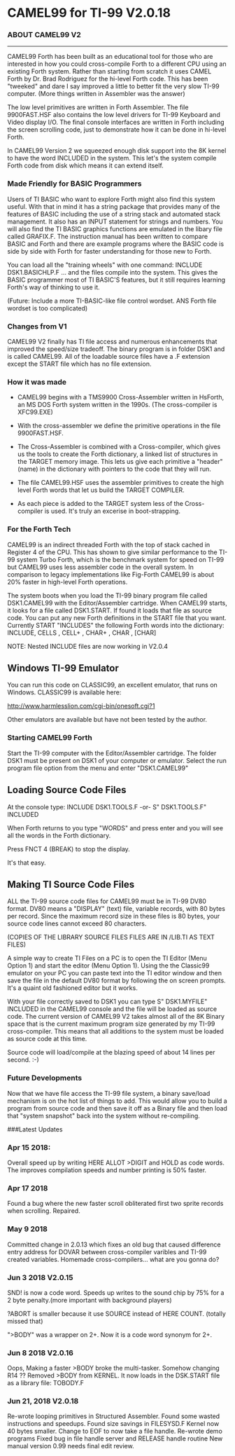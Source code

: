 # CAMEL99 for TI-99 V2.0.18

### ABOUT CAMEL99 V2
--------------------
CAMEL99 Forth has been built as an educational tool for those who are interested in how you could cross-compile Forth to a different CPU using an existing Forth system. Rather than starting from scratch it uses CAMEL Forth by Dr. Brad Rodriguez for the hi-level Forth code. 
This has been "tweeked" and dare I say improved a little to better fit the very slow TI-99 computer. (More things written in Assembler was the answer)

The low level primitives are written in Forth Assembler. The file 9900FAST.HSF also contains the low level drivers for TI-99 Keyboard and Video display I/O. The final console interfaces are written in Forth including the screen scrolling code, just to demonstrate how it can be done in hi-level Forth. 

In CAMEL99 Version 2 we squeezed enough disk support into the 8K kernel to have the word INCLUDED in the system.  This let's the system compile Forth code from disk which means it can extend itself.

### Made Friendly for BASIC Programmers
Users of TI BASIC who want to explore Forth might also find this system useful. With that in mind it has a string package that provides many of the features of BASIC including the use of a string stack and automated stack management. It also has an INPUT statement for strings and numbers.  You will also find the TI BASIC graphics functions are emulated in the libary file called GRAFIX.F.  The instruction manual has been written to compare BASIC and Forth and there are example programs where the BASIC code is side by side with Forth for faster understanding for those new to Forth.  

You can load all the "training wheels" with one command: INCLUDE DSK1.BASICHLP.F
... and the files compile into the system. This gives the BASIC programmer most of TI BASIC'S features, but it still requires learning Forth's way of thinking to use it.  

(Future: Include a more TI-BASIC-like file control wordset. ANS Forth file wordset is too complicated)

### Changes from V1
CAMEL99 V2 finally has TI file access and numerous enhancements that improved the speed/size tradeoff. The binary program is in folder DSK1 and is called CAMEL99. All of the loadable source files have a .F extension except the START file which has no file extension.

### How it was made
- CAMEL99 begins with a TMS9900 Cross-Assembler written in HsForth, an MS DOS Forth system written in the 1990s.
  (The cross-compiler is XFC99.EXE)

- With the cross-assembler we define the primitive operations in the file 9900FAST.HSF. 

- The Cross-Assembler is combined with a Cross-compiler, which gives us the tools to create the Forth dictionary, a linked list of structures in the TARGET memory image. This lets us give each primitive a "header" (name) in the dictionary with pointers to the code that they will run. 

- The file CAMEL99.HSF uses the assembler primitives to create the high level Forth words that let us build the TARGET COMPILER. 

- As each piece is added to the TARGET system less of the Cross-compiler is used. It's truly an excerise in boot-strapping.

### For the Forth Tech
CAMEL99 is an indirect threaded Forth with the top of stack cached in Register 4 of the CPU. This has shown to give similar performance to the TI-99 system Turbo Forth, which is the benchmark system for speed on TI-99 but CAMEL99 uses less assembler code in the overall system. In comparison to legacy implementations like Fig-Forth CAMEL99 is about 20% faster in high-level Forth operations.

The system boots when you load the TI-99 binary program file called DSK1.CAMEL99 with the Editor/Assembler cartridge. When CAMEL99 starts, it looks for a file called DSK1.START. If found it loads that file as source code.  You can put any new Forth definitions in the START file that you want. Currently START "INCLUDES" the following Forth words into the dictionary:
     INCLUDE, CELLS , CELL+ , CHAR+ , CHAR , [CHAR]

NOTE: Nested INCLUDE files are now working in V2.0.4

## Windows TI-99 Emulator
You can run this code on CLASSIC99, an excellent emulator, that runs on Windows. CLASSIC99 is available here:

http://www.harmlesslion.com/cgi-bin/onesoft.cgi?1

Other emulators are available but have not been tested by the author.

### Starting CAMEL99 Forth
Start the TI-99 computer with the Editor/Assembler cartridge.  The folder DSK1 must be present on DSK1 of your computer or emulator.
Select the run program file option from the menu and enter "DSK1.CAMEL99" 

## Loading Source Code Files
At the console type: INCLUDE DSK1.TOOLS.F  -or- S" DSK1.TOOLS.F" INCLUDED

When Forth returns to you type "WORDS" and press enter and you will see all the words in the Forth dictionary.  

Press FNCT 4 (BREAK) to stop the display.

It's that easy.

## Making TI Source Code Files
ALL the TI-99 source code files for CAMEL99 must be in TI-99 DV80 format. DV80 means a "DISPLAY" (text) file, variable records, with 80 bytes per record.  Since the maximum record size in these files is 80 bytes, your source code lines cannot exceed 80 characters.

(COPIES OF THE LIBRARY SOURCE FILES FILES ARE IN /LIB.TI AS TEXT FILES)

A simple way to create TI Files on a PC is to open the TI Editor (Menu Option 1) and start the editor (Menu Option 1). 
Using the the Classic99 emulator on your PC you can paste text into the TI editor window and then save the file in the default DV80 format by following the on screen prompts. It's a quaint old fashioned editor but it works.

With your file correctly saved to DSK1 you can type S" DSK1.MYFILE" INCLUDED in the CAMEL99 console and the file will be loaded as source code. The current version of CAMEL99 V2 takes almost all of the 8K Binary space that is the current maximum program size generated by my TI-99 cross-compiler. This means that all additions to the system must be loaded as source code at this time. 

Source code will load/compile at the blazing speed of about 14 lines per second. :-)

### Future Developments
Now that we have file access the TI-99 file system, a binary save/load mechanism is on the hot list of things to add. This would allow you to build a program from source code and then save it off as a Binary file and then load that "system snapshot" back into the system without re-compiling.


###Latest Updates
### Apr 15 2018:
Overall speed up by writing HERE ALLOT  >DIGIT and HOLD as code words. The improves compilation speeds and number printing is 50% faster.

### Apr 17 2018
Found a bug where the new faster scroll obliterated first two sprite records when scrolling. Repaired.

### May 9 2018
Committed change in 2.0.13 which fixes an old bug that caused difference entry address for DOVAR between cross-compiler varibles and TI-99 created variables. Homemade cross-compilers... what are you gonna do?

### Jun 3 2018 V2.0.15
SND! is now a code word. Speeds up writes to the sound chip by 75% for a 2 byte penalty.(more important with background players)

?ABORT is smaller because it use SOURCE instead of HERE COUNT. (totally missed that)

">BODY" was a wrapper on 2+. Now it is a code word synonym for 2+.

### Jun 8 2018 V2.0.16
Oops, Making a faster >BODY broke the multi-tasker. Somehow changing R14 ?? Removed >BODY from KERNEL.
It now loads in the DSK.START file as a library file: TOBODY.F

### Jun 21, 2018 V2.0.18
Re-wrote looping primitives in Structured Assembler. Found some wasted instructions and speedups.
Found size savings in FILESYSD.F
Kernel now 40 bytes smaller.
Change to EOF to now take a file handle. 
Re-wrote demo programs
Fixed bug in file handle server and RELEASE handle routine
New manual version 0.99 needs final edit review.
